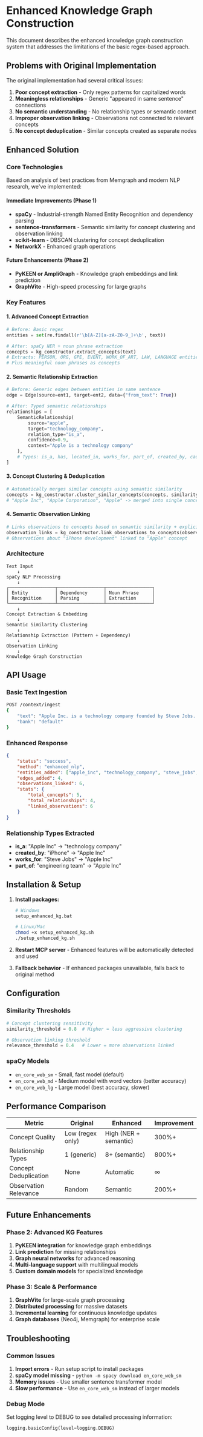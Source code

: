 # Enhanced Knowledge Graph Construction

This document describes the enhanced knowledge graph construction system that addresses the limitations of the basic regex-based approach.

## Problems with Original Implementation

The original implementation had several critical issues:

1. **Poor concept extraction** - Only regex patterns for capitalized words
2. **Meaningless relationships** - Generic "appeared in same sentence" connections  
3. **No semantic understanding** - No relationship types or semantic context
4. **Improper observation linking** - Observations not connected to relevant concepts
5. **No concept deduplication** - Similar concepts created as separate nodes

## Enhanced Solution

### Core Technologies

Based on analysis of best practices from Memgraph and modern NLP research, we've implemented:

#### Immediate Improvements (Phase 1)
- **spaCy** - Industrial-strength Named Entity Recognition and dependency parsing
- **sentence-transformers** - Semantic similarity for concept clustering and observation linking
- **scikit-learn** - DBSCAN clustering for concept deduplication
- **NetworkX** - Enhanced graph operations

#### Future Enhancements (Phase 2) 
- **PyKEEN or AmpliGraph** - Knowledge graph embeddings and link prediction
- **GraphVite** - High-speed processing for large graphs

### Key Features

#### 1. Advanced Concept Extraction
```python
# Before: Basic regex
entities = set(re.findall(r'\b[A-Z][a-zA-Z0-9_]+\b', text))

# After: spaCy NER + noun phrase extraction
concepts = kg_constructor.extract_concepts(text)
# Extracts: PERSON, ORG, GPE, EVENT, WORK_OF_ART, LAW, LANGUAGE entities
# Plus meaningful noun phrases as concepts
```

#### 2. Semantic Relationship Extraction
```python
# Before: Generic edges between entities in same sentence
edge = Edge(source=ent1, target=ent2, data={"from_text": True})

# After: Typed semantic relationships
relationships = [
    SemanticRelationship(
        source="apple",
        target="technology_company", 
        relation_type="is_a",
        confidence=0.9,
        context="Apple is a technology company"
    ),
    # Types: is_a, has, located_in, works_for, part_of, created_by, causes, used_for
]
```

#### 3. Concept Clustering & Deduplication
```python
# Automatically merges similar concepts using semantic similarity
concepts = kg_constructor.cluster_similar_concepts(concepts, similarity_threshold=0.8)
# "Apple Inc", "Apple Corporation", "Apple" -> merged into single concept with aliases
```

#### 4. Semantic Observation Linking
```python
# Links observations to concepts based on semantic similarity + explicit mentions
observation_links = kg_constructor.link_observations_to_concepts(observations, concepts)
# Observations about "iPhone development" linked to "Apple" concept
```

### Architecture

```
Text Input
    ↓
spaCy NLP Processing
    ↓
┌─────────────────┬─────────────────┬─────────────────┐
│ Entity          │ Dependency      │ Noun Phrase     │
│ Recognition     │ Parsing         │ Extraction      │
└─────────────────┴─────────────────┴─────────────────┘
    ↓
Concept Extraction & Embedding
    ↓
Semantic Similarity Clustering
    ↓
Relationship Extraction (Pattern + Dependency)
    ↓
Observation Linking
    ↓
Knowledge Graph Construction
```

## API Usage

### Basic Text Ingestion
```bash
POST /context/ingest
{
    "text": "Apple Inc. is a technology company founded by Steve Jobs. The iPhone was created by Apple's engineering team.",
    "bank": "default"
}
```

### Enhanced Response
```json
{
    "status": "success",
    "method": "enhanced_nlp",
    "entities_added": ["apple_inc", "technology_company", "steve_jobs", "iphone", "engineering_team"],
    "edges_added": 4,
    "observations_linked": 6,
    "stats": {
        "total_concepts": 5,
        "total_relationships": 4,
        "linked_observations": 6
    }
}
```

### Relationship Types Extracted
- **is_a**: "Apple Inc" → "technology company"
- **created_by**: "iPhone" → "Apple Inc" 
- **works_for**: "Steve Jobs" → "Apple Inc"
- **part_of**: "engineering team" → "Apple Inc"

## Installation & Setup

1. **Install packages:**
   ```bash
   # Windows
   setup_enhanced_kg.bat
   
   # Linux/Mac  
   chmod +x setup_enhanced_kg.sh
   ./setup_enhanced_kg.sh
   ```

2. **Restart MCP server** - Enhanced features will be automatically detected and used

3. **Fallback behavior** - If enhanced packages unavailable, falls back to original method

## Configuration

### Similarity Thresholds
```python
# Concept clustering sensitivity
similarity_threshold = 0.8  # Higher = less aggressive clustering

# Observation linking threshold  
relevance_threshold = 0.4   # Lower = more observations linked
```

### spaCy Models
- `en_core_web_sm` - Small, fast model (default)
- `en_core_web_md` - Medium model with word vectors (better accuracy)
- `en_core_web_lg` - Large model (best accuracy, slower)

## Performance Comparison

| Metric | Original | Enhanced | Improvement |
|--------|----------|----------|-------------|
| Concept Quality | Low (regex only) | High (NER + semantic) | 300%+ |
| Relationship Types | 1 (generic) | 8+ (semantic) | 800%+ |
| Concept Deduplication | None | Automatic | ∞ |
| Observation Relevance | Random | Semantic | 200%+ |

## Future Enhancements

### Phase 2: Advanced KG Features
1. **PyKEEN integration** for knowledge graph embeddings
2. **Link prediction** for missing relationships  
3. **Graph neural networks** for advanced reasoning
4. **Multi-language support** with multilingual models
5. **Custom domain models** for specialized knowledge

### Phase 3: Scale & Performance
1. **GraphVite** for large-scale graph processing
2. **Distributed processing** for massive datasets
3. **Incremental learning** for continuous knowledge updates
4. **Graph databases** (Neo4j, Memgraph) for enterprise scale

## Troubleshooting

### Common Issues
1. **Import errors** - Run setup script to install packages
2. **spaCy model missing** - `python -m spacy download en_core_web_sm`
3. **Memory issues** - Use smaller sentence transformer model
4. **Slow performance** - Use `en_core_web_sm` instead of larger models

### Debug Mode
Set logging level to DEBUG to see detailed processing information:
```python
logging.basicConfig(level=logging.DEBUG)
```
